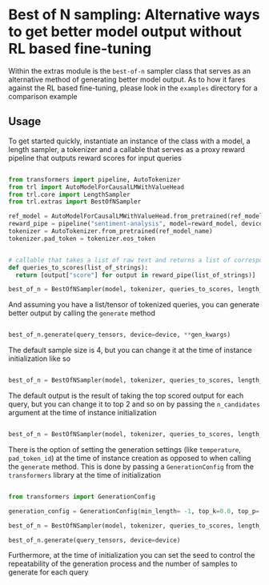 # Best of N sampling: Alternative ways to get better model output without RL based fine-tuning 

Within the extras module is the `best-of-n` sampler class that serves as an alternative method of generating better model output.
As to how it fares against the RL based fine-tuning, please look in the `examples` directory for a comparison example

## Usage

To get started quickly, instantiate an instance of the class with a model, a length sampler, a tokenizer and a callable that serves as a proxy reward pipeline that outputs reward scores for input queries

```python

from transformers import pipeline, AutoTokenizer
from trl import AutoModelForCausalLMWithValueHead
from trl.core import LengthSampler
from trl.extras import BestOfNSampler

ref_model = AutoModelForCausalLMWithValueHead.from_pretrained(ref_model_name)
reward_pipe = pipeline("sentiment-analysis", model=reward_model, device=device)
tokenizer = AutoTokenizer.from_pretrained(ref_model_name)
tokenizer.pad_token = tokenizer.eos_token


# callable that takes a list of raw text and returns a list of corresponding reward scores
def queries_to_scores(list_of_strings):
  return [output["score"] for output in reward_pipe(list_of_strings)]

best_of_n = BestOfNSampler(model, tokenizer, queries_to_scores, length_sampler=output_length_sampler)


```

And assuming you have a list/tensor of tokenized queries, you can generate better output by calling the `generate` method

```python

best_of_n.generate(query_tensors, device=device, **gen_kwargs)

```
The default sample size is 4, but you can change it at the time of instance initialization like so

```python

best_of_n = BestOfNSampler(model, tokenizer, queries_to_scores, length_sampler=output_length_sampler, sample_size=8)

```

The default output is the result of taking the top scored output for each query, but you can change it to top 2 and so on by passing the `n_candidates` argument at the time of instance initialization

```python

best_of_n = BestOfNSampler(model, tokenizer, queries_to_scores, length_sampler=output_length_sampler, n_candidates=2)

```

There is the option of setting the generation settings (like `temperature`, `pad_token_id`) at the time of instance creation as opposed to when calling the `generate` method.
This is done by passing a `GenerationConfig` from the `transformers` library at the time of initialization

```python

from transformers import GenerationConfig

generation_config = GenerationConfig(min_length= -1, top_k=0.0, top_p= 1.0, do_sample= True, pad_token_id=tokenizer.eos_token_id)

best_of_n = BestOfNSampler(model, tokenizer, queries_to_scores, length_sampler=output_length_sampler, generation_config=generation_config)

best_of_n.generate(query_tensors, device=device)

```

Furthermore, at the time of initialization you can set the seed to control the repeatability of the generation process and the number of samples to generate for each query


